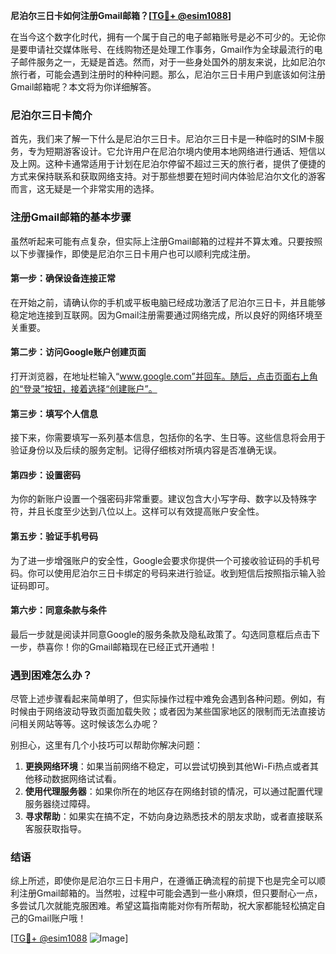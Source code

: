 **尼泊尔三日卡如何注册Gmail邮箱？[[TG💪+ @esim1088](https://t.me/s/esim1088)]**

在当今这个数字化时代，拥有一个属于自己的电子邮箱账号是必不可少的。无论你是要申请社交媒体账号、在线购物还是处理工作事务，Gmail作为全球最流行的电子邮件服务之一，无疑是首选。然而，对于一些身处国外的朋友来说，比如尼泊尔旅行者，可能会遇到注册时的种种问题。那么，尼泊尔三日卡用户到底该如何注册Gmail邮箱呢？本文将为你详细解答。

### 尼泊尔三日卡简介

首先，我们来了解一下什么是尼泊尔三日卡。尼泊尔三日卡是一种临时的SIM卡服务，专为短期游客设计。它允许用户在尼泊尔境内使用本地网络进行通话、短信以及上网。这种卡通常适用于计划在尼泊尔停留不超过三天的旅行者，提供了便捷的方式来保持联系和获取网络支持。对于那些想要在短时间内体验尼泊尔文化的游客而言，这无疑是一个非常实用的选择。

### 注册Gmail邮箱的基本步骤

虽然听起来可能有点复杂，但实际上注册Gmail邮箱的过程并不算太难。只要按照以下步骤操作，即使是尼泊尔三日卡用户也可以顺利完成注册。

#### 第一步：确保设备连接正常

在开始之前，请确认你的手机或平板电脑已经成功激活了尼泊尔三日卡，并且能够稳定地连接到互联网。因为Gmail注册需要通过网络完成，所以良好的网络环境至关重要。

#### 第二步：访问Google账户创建页面

打开浏览器，在地址栏输入“www.google.com”并回车。随后，点击页面右上角的“登录”按钮，接着选择“创建账户”。

#### 第三步：填写个人信息

接下来，你需要填写一系列基本信息，包括你的名字、生日等。这些信息将会用于验证身份以及后续的服务定制。记得仔细核对所填内容是否准确无误。

#### 第四步：设置密码

为你的新账户设置一个强密码非常重要。建议包含大小写字母、数字以及特殊字符，并且长度至少达到八位以上。这样可以有效提高账户安全性。

#### 第五步：验证手机号码

为了进一步增强账户的安全性，Google会要求你提供一个可接收验证码的手机号码。你可以使用尼泊尔三日卡绑定的号码来进行验证。收到短信后按照指示输入验证码即可。

#### 第六步：同意条款与条件

最后一步就是阅读并同意Google的服务条款及隐私政策了。勾选同意框后点击下一步，恭喜你！你的Gmail邮箱现在已经正式开通啦！

### 遇到困难怎么办？

尽管上述步骤看起来简单明了，但实际操作过程中难免会遇到各种问题。例如，有时候由于网络波动导致页面加载失败；或者因为某些国家地区的限制而无法直接访问相关网站等等。这时候该怎么办呢？

别担心，这里有几个小技巧可以帮助你解决问题：

1. **更换网络环境**：如果当前网络不稳定，可以尝试切换到其他Wi-Fi热点或者其他移动数据网络试试看。
2. **使用代理服务器**：如果你所在的地区存在网络封锁的情况，可以通过配置代理服务器绕过障碍。
3. **寻求帮助**：如果实在搞不定，不妨向身边熟悉技术的朋友求助，或者直接联系客服获取指导。

### 结语

综上所述，即使你是尼泊尔三日卡用户，在遵循正确流程的前提下也是完全可以顺利注册Gmail邮箱的。当然啦，过程中可能会遇到一些小麻烦，但只要耐心一点，多尝试几次就能克服困难。希望这篇指南能对你有所帮助，祝大家都能轻松搞定自己的Gmail账户哦！

[[TG💪+ @esim1088](https://t.me/s/esim1088) ![Image](https://i.postimg.cc/4NQfJmqS/Snipaste-2025-05-13-00-14-12.png)]